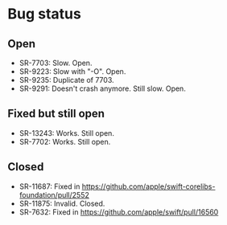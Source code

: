 # Bug status

## Open

* SR-7703:  Slow. Open.
* SR-9223:  Slow with "-O". Open.
* SR-9235:  Duplicate of 7703.
* SR-9291:  Doesn't crash anymore. Still slow. Open.

## Fixed but still open

* SR-13243: Works. Still open.
* SR-7702:  Works. Still open.

## Closed

* SR-11687: Fixed in https://github.com/apple/swift-corelibs-foundation/pull/2552
* SR-11875: Invalid. Closed.
* SR-7632:  Fixed in https://github.com/apple/swift/pull/16560

